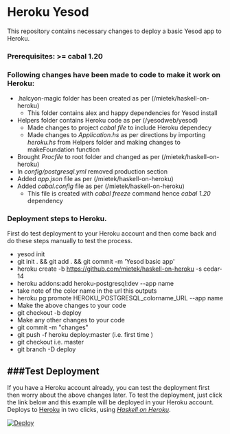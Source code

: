 Heroku Yesod
============

This repository contains necessary changes to deploy a basic Yesod app to Heroku. 


### Prerequisites: >= cabal 1.20 

### Following changes have been made to code to make it work on Heroku:
* .halcyon-magic folder has been created as per (/mietek/haskell-on-heroku)
   * This folder contains alex and happy dependencies for Yesod install 
* Helpers folder contains Heroku code as per (/yesodweb/yesod)
  * Made changes to project *cabal file* to include Heroku dependecy
  * Made changes to *Application.hs* as per directions by importing *heroku.hs* from Helpers folder and making changes to     makeFoundation function
* Brought *Procfile* to root folder and changed as per (/mietek/haskell-on-heroku)
* In *config/postgresql.yml* removed production section
* Added *app.json* file as per (/mietek/haskell-on-heroku)
* Added *cabal.config* file as per (/mietek/haskell-on-heroku)
  * This file is created with *cabal freeze* command hence *cabal 1.20* dependency

### Deployment steps to Heroku. 
First do test deployment to your Heroku account and then come back and do these steps manually to test the process. 

*  yesod init 
*  git init . && git add . && git commit -m 'Yesod basic app'
*  heroku create -b https://github.com/mietek/haskell-on-heroku -s cedar-14
*  heroku addons:add heroku-postgresql:dev --app name
  * take note of the color name in the url this outputs
*  heroku pg:promote HEROKU_POSTGRESQL_colorname_URL --app name
* Make the above changes to your code 
*  git checkout -b deploy
  * Make any other changes to your code 
*  git commit -m "changes"
*  git push -f heroku deploy:master (i.e. first time )
*  git checkout <original branch> i.e. master
*  git branch -D deploy

###Test Deployment
----------
If you have a Heroku account already, you can test the deployment first then worry about the above changes later. 
To test the deployment, just click the link below and this example will be deployed in your Heroku account. 
Deploys to [Heroku](http://heroku.com/) in two clicks, using [_Haskell on Heroku_](http://haskellonheroku.com/).

[![Deploy](https://www.herokucdn.com/deploy/button.png)](https://heroku.com/deploy?template=https://github.com/mietek/herokuyesod/tree/haskell-on-heroku/)
